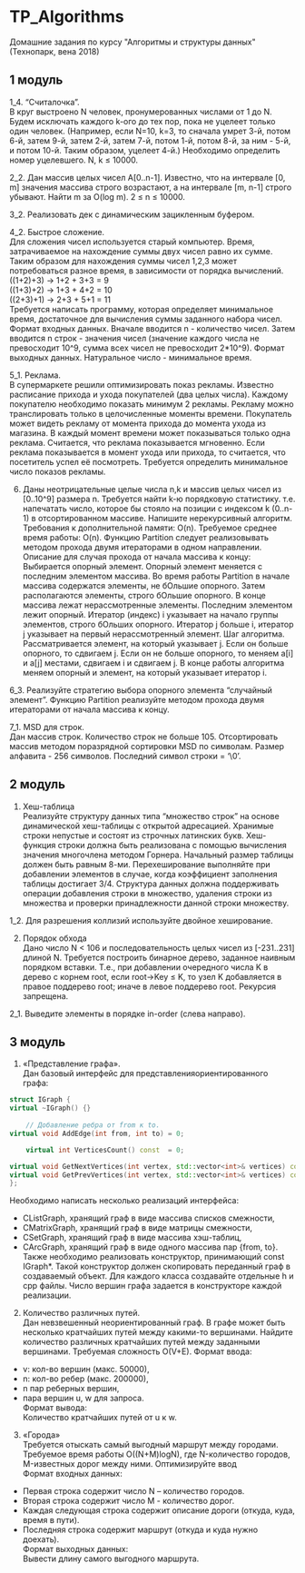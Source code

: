 # TP_Algorithms
Домашние задания по курсу "Алгоритмы и структуры данных" (Технопарк, вена 2018)

## 1 модуль
1_4. “Считалочка”.  
В круг выстроено N человек, пронумерованных числами от 1 до N. Будем исключать каждого k-ого до тех пор, пока не уцелеет только один человек. (Например, если N=10, k=3, то сначала умрет 3-й, потом 6-й, затем 9-й, затем 2-й, затем 7-й, потом 1-й, потом 8-й, за ним - 5-й, и потом 10-й. Таким образом, уцелеет 4-й.) Необходимо определить номер уцелевшего.
N, k ≤ 10000.

2_2. Дан массив целых чисел А[0..n-1]. Известно, что на интервале [0, m] значения массива строго возрастают, а на интервале [m, n-1] строго убывают. Найти m за O(log m).
2 ≤ n ≤ 10000.

3_2. Реализовать дек с динамическим зацикленным буфером.

4_2. Быстрое сложение.  
Для сложения чисел используется старый компьютер. Время, затрачиваемое на нахождение суммы двух чисел равно их сумме.
Таким образом для нахождения суммы чисел 1,2,3 может потребоваться разное время, в зависимости от порядка вычислений.  
((1+2)+3) -> 1+2 + 3+3 = 9  
((1+3)+2) -> 1+3 + 4+2 = 10  
((2+3)+1) -> 2+3 + 5+1 = 11  
Требуется написать программу, которая определяет минимальное время, достаточное для вычисления суммы заданного набора чисел.
Формат входных данных. Вначале вводится n - количество чисел. Затем вводится n строк - значения чисел (значение каждого числа не превосходит 10^9, сумма всех чисел не превосходит 2*10^9).
Формат выходных данных. Натуральное число - минимальное время.

5_1. Реклама.  
В супермаркете решили оптимизировать показ рекламы. Известно расписание прихода и ухода покупателей (два целых числа). Каждому покупателю необходимо показать минимум 2 рекламы.  Рекламу можно транслировать только в целочисленные моменты времени. Покупатель может видеть рекламу от момента прихода до момента ухода из магазина.
В каждый момент времени может показываться только одна реклама. Считается, что реклама показывается мгновенно. Если реклама показывается в момент ухода или прихода, то считается, что посетитель успел её посмотреть. Требуется определить минимальное число показов рекламы.

6. Даны неотрицательные целые числа n,k и массив целых чисел из [0..10^9] размера n. Требуется найти k-ю порядковую статистику. т.е. напечатать число, которое бы стояло на позиции с индексом k (0..n-1) в отсортированном массиве. Напишите нерекурсивный алгоритм.
Требования к дополнительной памяти: O(n). Требуемое среднее время работы: O(n).
Функцию Partition следует реализовывать методом прохода двумя итераторами в одном направлении. Описание для случая прохода от начала массива к концу:
Выбирается опорный элемент. Опорный элемент меняется с последним элементом массива.
Во время работы Partition в начале массива содержатся элементы, не бОльшие опорного. Затем располагаются элементы, строго бОльшие опорного. В конце массива лежат нерассмотренные элементы. Последним элементом лежит опорный.
Итератор (индекс) i указывает на начало группы элементов, строго бОльших опорного.
Итератор j больше i, итератор j указывает на первый нерассмотренный элемент.
Шаг алгоритма. Рассматривается элемент, на который указывает j. Если он больше опорного, то сдвигаем j.
Если он не больше опорного, то меняем a[i] и a[j] местами, сдвигаем i и сдвигаем j.
В конце работы алгоритма меняем опорный и элемент, на который указывает итератор i.

6_3. Реализуйте стратегию выбора опорного элемента “случайный элемент”. Функцию Partition реализуйте методом прохода двумя итераторами от начала массива к концу.

7_1. MSD для строк.  
Дан массив строк. Количество строк не больше 105. Отсортировать массив методом поразрядной сортировки MSD по символам. Размер алфавита - 256 символов. Последний символ строки = ‘\0’.

## 2 модуль

1. Хеш-таблица  
Реализуйте структуру данных типа “множество строк” на основе динамической хеш-таблицы с открытой адресацией. Хранимые строки непустые и состоят из строчных латинских букв.
Хеш-функция строки должна быть реализована с помощью вычисления значения многочлена методом Горнера.
Начальный размер таблицы должен быть равным 8-ми. Перехеширование выполняйте при добавлении элементов в случае, когда коэффициент заполнения таблицы достигает 3/4.
Структура данных должна поддерживать операции добавления строки в множество, удаления строки из множества и проверки принадлежности данной строки множеству.

1_2. Для разрешения коллизий используйте двойное хеширование.

2. Порядок обхода   
Дано число N < 106 и последовательность целых чисел из [-231..231] длиной N.
Требуется построить бинарное дерево, заданное наивным порядком вставки.
Т.е., при добавлении очередного числа K в дерево с корнем root, если root→Key ≤ K, то узел K добавляется в правое поддерево root; иначе в левое поддерево root.
Рекурсия запрещена.

2_1. Выведите элементы в порядке in-order (слева направо).

## 3 модуль

1. «Представление графа».  
Дан базовый интерфейс для представленияориентированного графа:
```C++
struct IGraph {
virtual ~IGraph() {}
	
	// Добавление ребра от from к to.
virtual void AddEdge(int from, int to) = 0;

	virtual int VerticesCount() const  = 0;

virtual void GetNextVertices(int vertex, std::vector<int>& vertices) const = 0;
virtual void GetPrevVertices(int vertex, std::vector<int>& vertices) const = 0;
};
```

Необходимо написать несколько реализаций интерфейса:
- CListGraph, хранящий граф в виде массива списков смежности,
- CMatrixGraph, хранящий граф в виде матрицы смежности,
- CSetGraph, хранящий граф в виде массива хэш-таблиц,
- CArcGraph, хранящий граф в виде одного массива пар {from, to}.  
Также необходимо реализовать конструктор, принимающий const IGraph*. Такой конструктор должен скопировать переданный граф в создаваемый объект.
Для каждого класса создавайте отдельные h и cpp файлы.
Число вершин графа задается в конструкторе каждой реализации.

2. Количество различных путей.  
Дан невзвешенный неориентированный граф. В графе может быть несколько кратчайших путей между какими-то вершинами. Найдите количество различных кратчайших путей между заданными вершинами. Требуемая сложность O(V+E).
Формат ввода:  
- v: кол-во вершин (макс. 50000),
- n: кол-во ребер (макс. 200000),
- n пар реберных вершин, 
- пара вершин u, w для запроса.  
Формат вывода:  
    Количество кратчайших путей от u к w.

3. «Города»  
Требуется отыскать самый выгодный маршрут между городами. Требуемое время работы O((N+M)logN), где N-количество городов, M-известных дорог между ними.
Оптимизируйте ввод  
Формат входных данных:  
- Первая строка содержит число N – количество городов.
- Вторая строка содержит число M - количество дорог.
- Каждая следующая строка содержит описание дороги (откуда, куда, время в пути).
- Последняя строка содержит маршрут (откуда и куда нужно доехать).  
Формат выходных данных:  
    Вывести длину самого выгодного маршрута.



